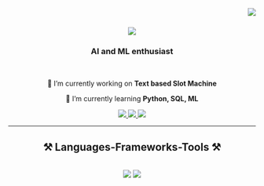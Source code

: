 <img align="right" src="https://visitor-badge.laobi.icu/badge?page_id=Bibek04-bit.Bibek04-bit" />

<h1 align="center">
    <img src="https://readme-typing-svg.herokuapp.com/?font=Righteous&size=35&center=true&vCenter=true&width=500&height=70&duration=4000&lines=Namaste!+👋;+I'm+Bibek+Acharya!;" />
</h1>

<h3 align="center">AI and ML enthusiast</h3>

<br/>

<div align="center">
 
 🔭 I’m currently working on **Text based Slot Machine**
 
 🌱 I’m currently learning **Python, SQL, ML**

 </div>
 
<div align="center"> 
  <a href="mailto:https://mail.google.com/mail/u/0/#inbox">
    <img src="https://img.shields.io/badge/Gmail-333333?style=for-the-badge&logo=gmail&logoColor=red" />
  </a>
  <a href="https://www.linkedin.com/in/bibek-acharya-aa5b75236/" target="_blank">
    <img src="https://img.shields.io/badge/LinkedIn-0077B5?style=for-the-badge&logo=linkedin&logoColor=white" target="_blank" />
  </a>
  <a href="https://github.com/Bibek04-bit" target="_blank">
     <img src="https://img.shields.io/badge/Portfolio-FF5722?style=for-the-badge&logo=todoist&logoColor=white" target="_blank" /> 
  </a>
</div>

 <hr/>
 
<h2 align="center">⚒️ Languages-Frameworks-Tools ⚒️</h2>
<br/>
<div align="center">
    <img src="https://skillicons.dev/icons?i=html,css,vscode,github" />
    <img src="https://skillicons.dev/icons?i=python,javascript,c,mysql" /><br>
</div>

